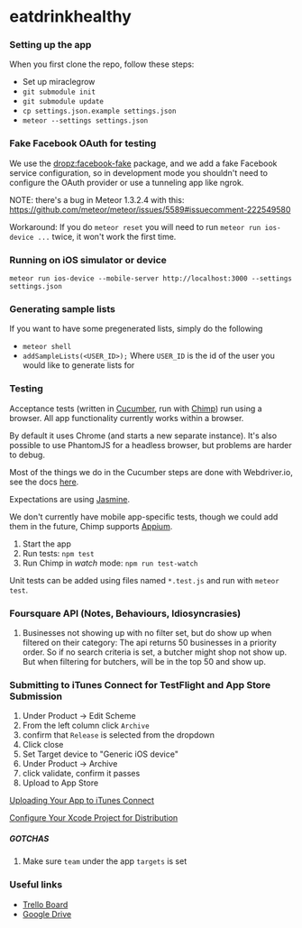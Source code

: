 # eatdrinkhealthy

### Setting up the app

When you first clone the repo, follow these steps:

* Set up miraclegrow
 * `git submodule init`
 * `git submodule update`
* `cp settings.json.example settings.json`
* `meteor --settings settings.json`

### Fake Facebook OAuth for testing

We use the [dropz:facebook-fake](https://github.com/workflow/meteor-facebook-fake) package,
and we add a fake Facebook service configuration, so in development mode you shouldn't
need to configure the OAuth provider or use a tunneling app like ngrok.

NOTE: there's a bug in Meteor 1.3.2.4 with this:
https://github.com/meteor/meteor/issues/5589#issuecomment-222549580

Workaround: If you do `meteor reset` you will need to run `meteor run ios-device ...` twice, it won't work the first time.

### Running on iOS simulator or device

`meteor run ios-device --mobile-server http://localhost:3000 --settings settings.json`

### Generating sample lists

If you want to have some pregenerated lists, simply do the following

* `meteor shell`
* `addSampleLists(<USER_ID>);` Where `USER_ID` is the id of the user you would like to generate lists for

### Testing

Acceptance tests (written in [Cucumber](https://chimp.readme.io/docs/cucumberjs),
run with [Chimp](https://chimp.readme.io/)) run using a browser. All app functionality
currently works within a browser.

By default it uses Chrome (and starts a new separate instance). It's also
possible to use PhantomJS for a headless browser, but problems are harder to debug.

Most of the things we do in the Cucumber steps are done with Webdriver.io, see
the docs [here](http://webdriver.io/api.html).

Expectations are using [Jasmine](http://jasmine.github.io/2.3/introduction.html#section-Expectations).

We don't currently have mobile app-specific tests, though we could add them in
the future, Chimp supports [Appium](http://appium.io/).

1. Start the app
1. Run tests: `npm test`
1. Run Chimp in *watch* mode: `npm run test-watch`

Unit tests can be added using files named `*.test.js` and run with `meteor test`.

### Foursquare API (Notes, Behaviours, Idiosyncrasies)
1. Businesses not showing up with no filter set, but do show up when filtered on their category: The api returns 50 businesses in a priority order. So if no search criteria is set, a butcher might shop not show up. But when filtering for butchers, will be in the top 50 and show up.


### Submitting to iTunes Connect for TestFlight and App Store Submission

1. Under Product -> Edit Scheme
1. From the left column click `Archive`
1. confirm that `Release` is selected from the dropdown
1. Click close
1. Set Target device to "Generic iOS device"
1. Under Product -> Archive
1. click validate, confirm it passes
1. Upload to App Store

[Uploading Your App to iTunes Connect](https://developer.apple.com/library/ios/documentation/IDEs/Conceptual/AppDistributionGuide/UploadingYourApptoiTunesConnect/UploadingYourApptoiTunesConnect.html#//apple_ref/doc/uid/TP40012582-CH36-SW2)

[Configure Your Xcode Project for Distribution](https://developer.apple.com/library/ios/documentation/IDEs/Conceptual/AppDistributionGuide/ConfiguringYourApp/ConfiguringYourApp.html#//apple_ref/doc/uid/TP40012582-CH28-SW7)

##### GOTCHAS

1. Make sure `team` under the app `targets` is set


### Useful links

 * [Trello Board](https://trello.com/b/iihSpSKj/eat-drink-healthy)
 * [Google Drive](https://drive.google.com/drive/folders/0B4JoTt-NyIq5X3k5YXpfQm1WNUk)
